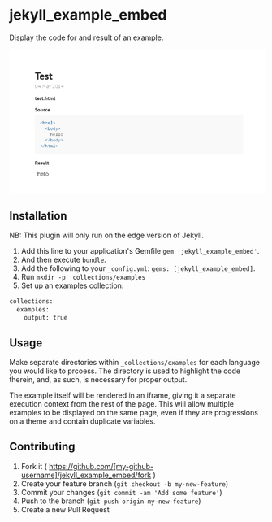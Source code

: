 # jekyll_example_embed

Display the code for and result of an example.

![Source and Result](screenshot.png)

## Installation

NB: This plugin will only run on the edge version of Jekyll.

1.  Add this line to your application's Gemfile `gem 'jekyll_example_embed'`.
2.  And then execute `bundle`.
3.  Add the following to your `_config.yml`: `gems: [jekyll_example_embed]`.
4.  Run `mkdir -p _collections/examples`
5.  Set up an examples collection:

```
collections:
  examples:
    output: true
```

## Usage

Make separate directories within `_collections/examples` for each language you
would like to prcoess. The directory is used to highlight the code therein,
and, as such, is necessary for proper output.

The example itself will be rendered in an iframe, giving it a separate
execution context from the rest of the page. This will allow multiple examples
to be displayed on the same page, even if they are progressions on a theme and
contain duplicate variables.

## Contributing

1. Fork it ( https://github.com/[my-github-username]/jekyll_example_embed/fork )
2. Create your feature branch (`git checkout -b my-new-feature`)
3. Commit your changes (`git commit -am 'Add some feature'`)
4. Push to the branch (`git push origin my-new-feature`)
5. Create a new Pull Request

